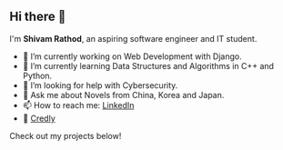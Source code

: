 ## Hi there 👋

I'm **Shivam Rathod**, an aspiring software engineer and IT student.
<!--
**Insurgent021/Insurgent021** is a ✨ _special_ ✨ repository because its `README.md` (this file) appears on your GitHub profile. 

Here are some ideas to get you started: -->

- 🔭 I’m currently working on Web Development with Django.
- 🌱 I’m currently learning Data Structures and Algorithms in C++ and Python.
- 🤔 I’m looking for help with Cybersecurity.
- 💬 Ask me about Novels from China, Korea and Japan. 
- 📫 How to reach me: [LinkedIn](https://linkedin.com/in/shivamrathod021/)
- 🪪 [Credly](https://www.credly.com/users/shivamrathod021/)
<!--
- 👯 I’m looking to collaborate on ...
- 😄 Pronouns: ...
- ⚡ Fun fact: ...
-->
Check out my projects below!

